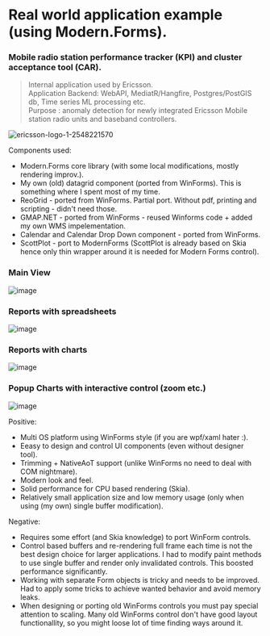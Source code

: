 # Real world application example (using Modern.Forms).

### Mobile radio station performance tracker (KPI) and cluster acceptance tool (CAR). 
> Internal application used by Ericsson.  
> Application Backend: WebAPI, MediatR/Hangfire, Postgres/PostGIS db, Time series ML processing etc.  
> Purpose : anomaly detection for newly integrated Ericsson Mobile station radio units and baseband controllers.

![ericsson-logo-1-2548221570](https://github.com/dax-leo/Modern.Forms.Showcases/assets/70173560/77f7951f-7010-4754-b5a0-ff1bbcf13d21)



Components used: 
- Modern.Forms core library (with some local modifications, mostly rendering improv.).
- My own (old) datagrid component (ported from WinForms). This is something where I spent most of my time.
- ReoGrid - ported from WinForms. Partial port. Without pdf, printing and scripting - didn't need those.
- GMAP.NET - ported from WinForms - reused Winforms code + added my own WMS impelementation.
- Calendar and Calendar Drop Down component - ported from WinForms.
- ScottPlot - port to ModernForms (ScottPlot is already based on Skia hence only thin wrapper around it is needed for Modern Forms control).

### Main View
![image](https://github.com/dax-leo/Modern.Forms.Showcases/assets/70173560/f0625b10-1efa-4206-85c9-dbeec3134bc5)

### Reports with spreadsheets
![image](https://github.com/dax-leo/Modern.Forms.Showcases/assets/70173560/298e061f-ab21-4eb6-b0f4-7fd4f40173ae)

### Reports with charts
![image](https://github.com/dax-leo/Modern.Forms.Showcases/assets/70173560/cffe7305-46f2-4d66-8c68-745c0e47528b)

### Popup Charts with interactive control (zoom etc.)
![image](https://github.com/dax-leo/Modern.Forms.Showcases/assets/70173560/404e24e2-1d8b-4518-b2ae-2b621e392b31)

Positive:
- Multi OS platform using WinForms style (if you are wpf/xaml hater :).
- Eeasy to design and control UI components (even without designer tool).
- Trimming + NativeAoT support (unlike WinForms no need to deal with COM nightmare).
- Modern look and feel.
- Solid performance for CPU based rendering (Skia).
- Relatively small application size and low memory usage (only when using (my own) single buffer modification).

Negative:
- Requires some effort (and Skia knowledge) to port WinForm controls.
- Control based buffers and re-rendering full frame each time is not the best design choice for larger applications. I had to modify paint methods to use single buffer and render only invalidated controls. This boosted performance significantly.
- Working with separate Form objects is tricky and needs to be improved. Had to apply some tricks to achieve wanted behavior and avoid memory leaks.
- When designing or porting old WinForms controls you must pay special attention to scaling. Many old WinForms control don't have good layout functionallity, so you might loose lot of time finding ways around it.

